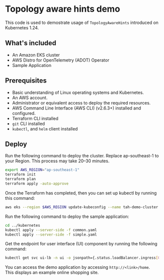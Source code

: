 # Topology aware hints demo

This code is used to demostrate usage of `TopologyAwareHints` introduced on Kubernetes 1.24.

## What's included

* An Amazon EKS cluster
* AWS Distro for OpenTelemetry (ADOT) Operator
* Sample Application

## Prerequisites

* Basic understanding of Linux operating systems and Kubernetes.
* An AWS account.
* Administrator or equivalent access to deploy the required resources.
* AWS Command Line Interface (AWS CLI) (v2.6.3+) installed and configured.
* Terraform CLI installed
* `git` CLI installed
* `kubectl`, and `helm` client installed

## Deploy

Run the following command to deploy the cluster. Replace ap-southeast-1 to your Region. This process may take 20–30 minutes.

```bash
export AWS_REGION="ap-southeast-1"
terraform init
terraform plan
terraform apply -auto-approve
```

Once the Terraform has completed, then you can set up kubectl by running this command:

```bash
aws eks --region $AWS_REGION update-kubeconfig --name tah-demo-cluster
```

Run the following command to deploy the sample application:

```bash
cd ../kubernetes
kubectl apply --server-side -f common.yaml
kubectl apply --server-side -f simple.yaml
```

Get the endpoint for user interface (UI) component by running the following command:

```bash
kubectl get svc ui-lb -n ui -o jsonpath={.status.loadBalancer.ingress[0].hostname}
```

You can access the demo application by accessing `http://<link>/home`. This displays an example online shopping site.
